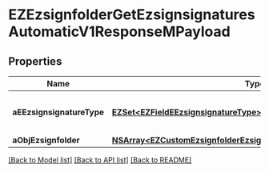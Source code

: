 # EZEzsignfolderGetEzsignsignaturesAutomaticV1ResponseMPayload

## Properties
Name | Type | Description | Notes
------------ | ------------- | ------------- | -------------
**aEEzsignsignatureType** | [**EZSet&lt;EZFieldEEzsignsignatureType&gt;***](EZFieldEEzsignsignatureType.md) | All eEzsignsignatureType contained in the response | 
**aObjEzsignfolder** | [**NSArray&lt;EZCustomEzsignfolderEzsignsignaturesAutomaticResponse&gt;***](EZCustomEzsignfolderEzsignsignaturesAutomaticResponse.md) |  | 

[[Back to Model list]](../README.md#documentation-for-models) [[Back to API list]](../README.md#documentation-for-api-endpoints) [[Back to README]](../README.md)


